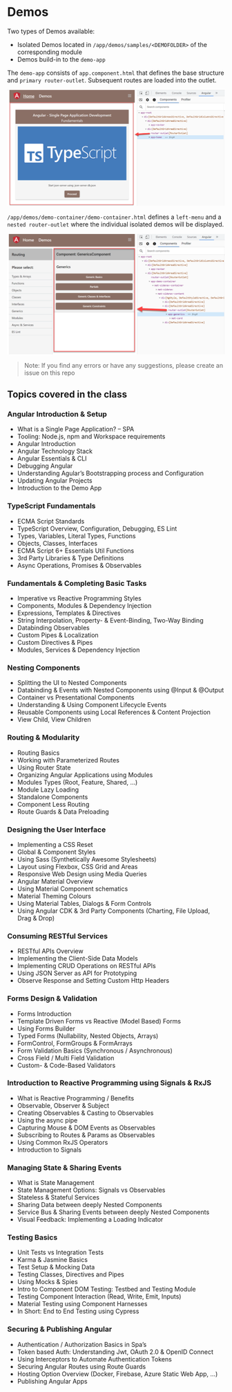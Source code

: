 # Demos

Two types of Demos available:

- Isolated Demos located in `/app/demos/samples/<DEMOFOLDER>` of the corresponding module
- Demos build-in to the `demo-app`

The `demo-app` consists of `app.component.html` that defines the base structure and `primary router-outlet`. Subsequent routes are loaded into the outlet.

![app.component](_images/app.component.html.png)

`/app/demos/demo-container/demo-container.html` defines a `left-menu` and a `nested router-outlet` where the individual isolated demos will be displayed.

![demo-container.component](_images/demo-container.png)

> Note: If you find any errors or have any suggestions, please create an issue on this repo

## Topics covered in the class

### Angular Introduction & Setup

- What is a Single Page Application? – SPA
- Tooling: Node.js, npm and Workspace requirements
- Angular Introduction
- Angular Technology Stack
- Angular Essentials & CLI
- Debugging Angular
- Understanding Agular’s Bootstrapping process and Configuration
- Updating Angular Projects
- Introduction to the Demo App

### TypeScript Fundamentals

- ECMA Script Standards
- TypeScript Overview, Configuration, Debugging, ES Lint
- Types, Variables, Literal Types, Functions
- Objects, Classes, Interfaces
- ECMA Script 6+ Essentials Util Functions
- 3rd Party Libraries & Type Definitions
- Async Operations, Promises & Observables

### Fundamentals & Completing Basic Tasks

- Imperative vs Reactive Programming Styles
- Components, Modules & Dependency Injection
- Expressions, Templates & Directives
- String Interpolation, Property- & Event-Binding, Two-Way Binding
- Databinding Observables
- Custom Pipes & Localization
- Custom Directives & Pipes
- Modules, Services & Dependency Injection

### Nesting Components

- Splitting the UI to Nested Components
- Databinding & Events with Nested Components using @Input & @Output
- Container vs Presentational Components
- Understanding & Using Component Lifecycle Events
- Reusable Components using Local References & Content Projection
- View Child, View Children

### Routing & Modularity

- Routing Basics
- Working with Parameterized Routes
- Using Router State
- Organizing Angular Applications using Modules
- Modules Types (Root, Feature, Shared, ...)
- Module Lazy Loading
- Standalone Components
- Component Less Routing
- Route Guards & Data Preloading

### Designing the User Interface

- Implementing a CSS Reset
- Global & Component Styles
- Using Sass (Synthetically Awesome Stylesheets)
- Layout using Flexbox, CSS Grid and Areas
- Responsive Web Design using Media Queries
- Angular Material Overview
- Using Material Component schematics
- Material Theming Colours
- Using Material Tables, Dialogs & Form Controls
- Using Angular CDK & 3rd Party Components (Charting, File Upload, Drag & Drop)

### Consuming RESTful Services

- RESTful APIs Overview
- Implementing the Client-Side Data Models
- Implementing CRUD Operations on RESTful APIs
- Using JSON Server as API for Prototyping
- Observe Response and Setting Custom Http Headers

### Forms Design & Validation

- Forms Introduction
- Template Driven Forms vs Reactive (Model Based) Forms
- Using Forms Builder
- Typed Forms (Nullability, Nested Objects, Arrays)
- FormControl, FormGroups & FormArrays
- Form Validation Basics (Synchronous / Asynchronous)
- Cross Field / Multi Field Validation
- Custom- & Code-Based Validators

### Introduction to Reactive Programming using Signals & RxJS

- What is Reactive Programming / Benefits
- Observable, Observer & Subject
- Creating Observables & Casting to Observables
- Using the async pipe
- Capturing Mouse & DOM Events as Observables
- Subscribing to Routes & Params as Observables
- Using Common RxJS Operators
- Introduction to Signals

### Managing State & Sharing Events

- What is State Management
- State Management Options: Signals vs Observables
- Stateless & Stateful Services
- Sharing Data between deeply Nested Components
- Service Bus & Sharing Events between deeply Nested Components
- Visual Feedback: Implementing a Loading Indicator

### Testing Basics

- Unit Tests vs Integration Tests
- Karma & Jasmine Basics
- Test Setup & Mocking Data
- Testing Classes, Directives and Pipes
- Using Mocks & Spies
- Intro to Component DOM Testing: Testbed and Testing Module
- Testing Component Interaction (Read, Write, Emit, Inputs)
- Material Testing using Component Harnesses
- In Short: End to End Testing using Cypress

### Securing & Publishing Angular

- Authentication / Authorization Basics in Spa’s
- Token based Auth: Understanding Jwt, OAuth 2.0 & OpenID Connect
- Using Interceptors to Automate Authentication Tokens
- Securing Angular Routes using Route Guards
- Hosting Option Overview (Docker, Firebase, Azure Static Web App, …)
- Publishing Angular Apps
